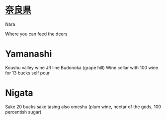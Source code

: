 # [奈](奈)[良](../Kanji/kanji-dict/良.md)[県](../Kanji/temp-kanji/県.md)
Nara 

Where you can feed the deers

# Yamanashi
Koushu valley wine
JR line 
Budonoka (grape hill)
Wine cellar with 100 wine for 13 bucks self pour

# Nigata 
Sake
20 bucks sake tasing
also omeshu  (plum wine, nectar of the gods, 100 percentish sugar)
